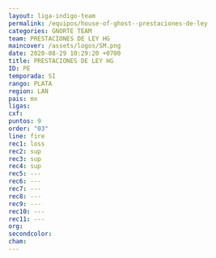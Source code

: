 ```yaml
---
layout: liga-indigo-team
permalink: /equipos/house-of-ghost--prestaciones-de-ley
categories: GNORTE TEAM
team: PRESTACIONES DE LEY HG
maincover: /assets/logos/SM.png
date: 2020-08-29 10:29:20 +0700
title: PRESTACIONES DE LEY HG
ID: PE
temporada: SI
rango: PLATA
region: LAN
pais: mx
ligas: 
cxf: 
puntos: 9
order: "03"
line: fire
rec1: loss
rec2: sup
rec3: sup
rec4: sup
rec5: ---
rec6: ---
rec7: ---
rec8: ---
rec9: ---
rec10: ---
rec11: ---
org: 
secondcolor: 
cham:
---
```

